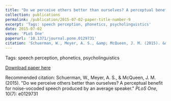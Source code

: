 ```yaml
---
title: "Do we perceive others better than ourselves? A perceptual benefit for noise-vocoded speech produced by an average speaker."
collection: publications
permalink: /publication/2015-07-02-paper-title-number-9
excerpt: 'Tags: speech perception, phonetics, psycholinguistics'
date: 2015-07-02
venue: 'PLoS One'
paperurl: '10.1371/journal.pone.0129731'
citation: 'Schuerman, W., Meyer, A. S., &amp; McQueen, J. M. (2015). &quot;Do we perceive others better than ourselves? A perceptual benefit for noise-vocoded speech produced by an average speaker.&quot; <i>PLoS One</i>, 10(7): e0129731'
---
```

Tags: speech perception, phonetics, psycholinguistics

[Download paper here](10.1371/journal.pone.0129731)

Recommended citation: Schuerman, W., Meyer, A. S., & McQueen, J. M. (2015). "Do we perceive others better than ourselves? A perceptual benefit for noise-vocoded speech produced by an average speaker." <i>PLoS One</i>, 10(7): e0129731